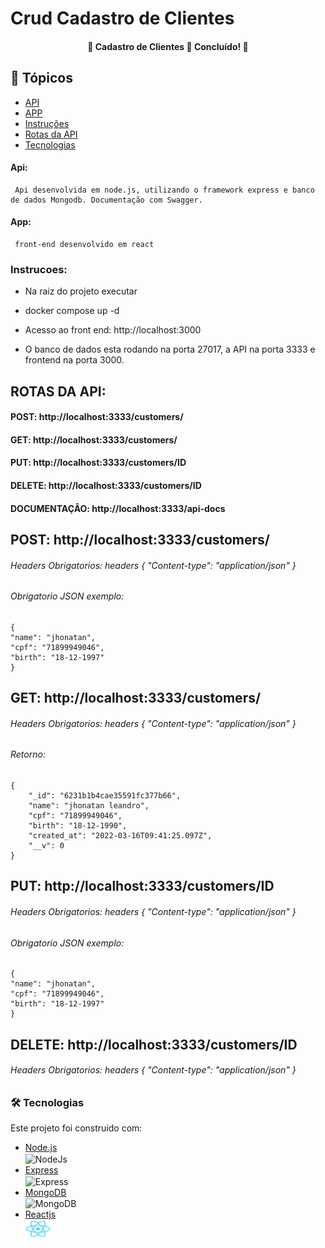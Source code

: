 # Crud Cadastro de Clientes

<h4 align="center"> 
	🚧  Cadastro de Clientes 🚀 Concluído! 🚧
</h4>

## 🏁 Tópicos

<!--ts-->
   * [API](#API:)
   * [APP](#APP)
   * [Instruções](#pré-requisitos)
   * [Rotas da API](#-rodando-o-servidor)
   * [Tecnologias](#-tecnologias)
<!--te-->
#### Api:
     Api desenvolvida em node.js, utilizando o framework express e banco de dados Mongodb. Documentação com Swagger.

#### App:
     front-end desenvolvido em react



### Instrucoes:

* Na raiz do projeto executar

* docker compose up -d

* Acesso ao front end: http://localhost:3000

* O banco de dados esta rodando na porta 27017, a API na porta 3333 e frontend na porta 3000.

## ROTAS DA API:

#### POST: http://localhost:3333/customers/

#### GET: http://localhost:3333/customers/

#### PUT: http://localhost:3333/customers/ID

#### DELETE: http://localhost:3333/customers/ID

#### DOCUMENTAÇÂO: http://localhost:3333/api-docs


## POST: http://localhost:3333/customers/

###### Headers Obrigatorios: headers {  "Content-type": "application/json" }

###### Obrigatorio JSON exemplo:
    {
	"name": "jhonatan",
	"cpf": "71899949046",
	"birth": "18-12-1997"
    }

## GET: http://localhost:3333/customers/

###### Headers Obrigatorios: headers {  "Content-type": "application/json" }

###### Retorno:
    {
		"_id": "6231b1b4cae35591fc377b66",
		"name": "jhonatan leandro",
		"cpf": "71899949046",
		"birth": "18-12-1990",
		"created_at": "2022-03-16T09:41:25.097Z",
		"__v": 0
	}


## PUT: http://localhost:3333/customers/ID

###### Headers Obrigatorios: headers {  "Content-type": "application/json" }

###### Obrigatorio JSON exemplo:

    {
	"name": "jhonatan",
	"cpf": "71899949046",
	"birth": "18-12-1997"
    }


## DELETE: http://localhost:3333/customers/ID

###### Headers Obrigatorios: headers {  "Content-type": "application/json" }


### 🛠️ Tecnologias

Este projeto foi construido com:

- [Node.js](https://nodejs.org/en/)<br><img align="center" alt="NodeJs" height="30" width="40" src="https://cdn.jsdelivr.net/gh/devicons/devicon/icons/nodejs/nodejs-original.svg" />
- [Express](https://expressjs.com/)<br><img align="center" alt="Express" height="30" width="40" src="https://cdn.jsdelivr.net/gh/devicons/devicon/icons/express/express-original.svg" />
- [MongoDB](https://mongodb.com/)<br><img align="center" alt="MongoDB" height="30" width="40" src="https://cdn.jsdelivr.net/gh/devicons/devicon/icons/mongodb/mongodb-original-wordmark.svg" />
- [Reactjs](https://reactjs.org/)<br><img align="center" alt="React" height="30" width="40" src="https://raw.githubusercontent.com/devicons/devicon/master/icons/react/react-original.svg">
